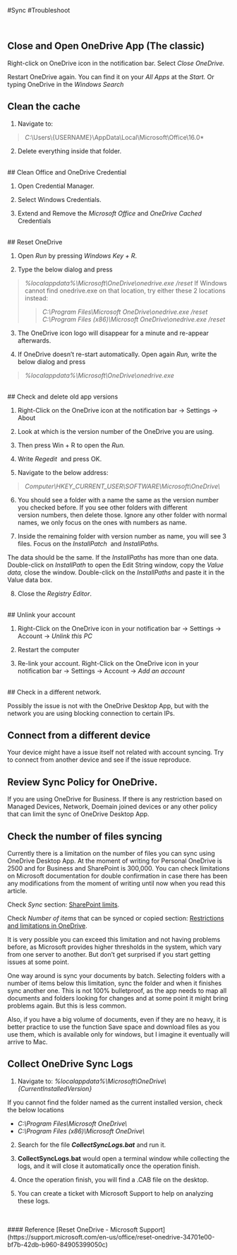 #Sync #Troubleshoot

<br>

## Close and Open OneDrive App (The classic)

Right-click on OneDrive icon in the notification bar. Select _Close OneDrive._

Restart OneDrive again. You can find it on your _All Apps_ at the _Start._ Or typing OneDrive in the _Windows Search_

## Clean the cache

1. Navigate to:
> *C:*\\Users\\{USERNAME}\\AppData\\Local\\Microsoft\\Office\\16.0*

2. Delete everything inside that folder.
<br>
## Clean Office and OneDrive Credential

1. Open Credential Manager.

2. Select Windows Credentials.

3. Extend and Remove the _Microsoft Office_ and _OneDrive Cached_ Credentials
<br>
## Reset OneDrive

1. Open _Run_ by pressing _Windows Key + R_.

2. Type the below dialog and press
> *%localappdata%\\Microsoft\\OneDrive\\onedrive.exe /reset*
> If Windows cannot find onedrive.exe on that location, try either these 2 locations instead:
>> *C:\\Program Files\\Microsoft OneDrive\\onedrive.exe /reset*
>> *C:\\Program Files (x86)\\Microsoft OneDrive\\onedrive.exe /reset*

3. The OneDrive icon logo will disappear for a minute and re-appear afterwards.

4. If OneDrive doesn’t re-start automatically. Open again _Run,_ write the below dialog and press
> *%localappdata%\\Microsoft\\OneDrive\\onedrive.exe*

<br>
## Check and delete old app versions

1. Right-Click on the OneDrive icon at the notification bar -> Settings -> About 

2. Look at which is the version number of the OneDrive you are using. 

3. Then press Win + R to open the _Run._ 

4. Write _Regedit_  and press OK. 

5. Navigate to the below address:
> *Computer\\HKEY_CURRENT_USER\\SOFTWARE\\Microsoft\\OneDrive\\*

6. You should see a folder with a name the same as the version number you checked before. If you see other folders with different version numbers, then delete those. Ignore any other folder with normal names, we only focus on the ones with numbers as name. 

7. Inside the remaining folder with version number as name, you will see 3 files. Focus on the _InstallPatch_  and _InstallPaths._ 

The data should be the same. If the _InstallPaths_ has more than one data. Double-click on _InstallPath_ to open the Edit String window, copy the _Value data,_ close the window. Double-click on the _InstallPaths_ and paste it in the Value data box. 

8. Close the _Registry Editor_.  
<br>
## Unlink your account

1. Right-Click on the OneDrive icon in your notification bar -> Settings -> Account -> _Unlink this PC_

2. Restart the computer

3. Re-link your account. Right-Click on the OneDrive icon in your notification bar -> Settings -> Account -> _Add an account_
<br>
## Check in a different network.

Possibly the issue is not with the OneDrive Desktop App, but with the network you are using blocking connection to certain IPs.
<br>
## Connect from a different device

Your device might have a issue itself not related with account syncing. Try to connect from another device and see if the issue reproduce.
<br>
## Review Sync Policy for OneDrive.

If you are using OneDrive for Business. If there is any restriction based on Managed Devices, Network, Doemain joined devices or any other policy that can limit the sync of OneDrive Desktop App.
<br>
## Check the number of files syncing

Currently there is a limitation on the number of files you can sync using OneDrive Desktop App. At the moment of writing for Personal OneDrive is 2500 and for Business and SharePoint is 300,000. You can check limitations on Microsoft documentation for double confirmation in case there has been any modifications from the moment of writing until now when you read this article.

Check _Sync_ section: [SharePoint limits](https://docs.microsoft.com/en-us/office365/servicedescriptions/sharepoint-online-service-description/sharepoint-online-limits).

Check _Number of items_ that can be synced or copied section: [Restrictions and limitations in OneDrive](https://support.microsoft.com/en-us/office/restrictions-and-limitations-in-onedrive-and-sharepoint-64883a5d-228e-48f5-b3d2-eb39e07630fa).

It is very possible you can exceed this limitation and not having problems before, as Microsoft provides higher thresholds in the system, which vary from one server to another. But don’t get surprised if you start getting issues at some point.

One way around is sync your documents by batch. Selecting folders with a number of items below this limitation, sync the folder and when it finishes sync another one. This is not 100% bulletproof, as the app needs to map all documents and folders looking for changes and at some point it might bring problems again. But this is less common.

Also, if you have a big volume of documents, even if they are no heavy, it is better practice to use the function Save space and download files as you use them, which is available only for windows, but I imagine it eventually will arrive to Mac.

## Collect OneDrive Sync Logs

1. Navigate to: _%localappdata%\\Microsoft\\OneDrive\\{CurrentInstalledVersion}_

If you cannot find the folder named as the current installed version, check the below locations

-   _C:\\Program Files\\Microsoft OneDrive\\_
-   _C:\\Program Files (x86)\\Microsoft OneDrive\\_

2. Search for the file **_CollectSyncLogs.bat_** and run it.

3. **CollectSyncLogs.bat** would open a terminal window while collecting the logs, and it will close it automatically once the operation finish.

4. Once the operation finish, you will find a .CAB file on the desktop.

5. You can create a ticket with Microsoft Support to help on analyzing these logs.

<br>
<br>
#### Reference
[Reset OneDrive - Microsoft Support](https://support.microsoft.com/en-us/office/reset-onedrive-34701e00-bf7b-42db-b960-84905399050c)
